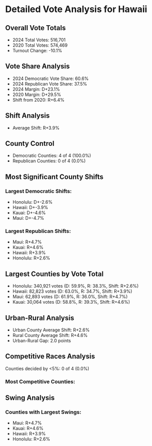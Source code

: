 # Detailed Vote Analysis for Hawaii

## Overall Vote Totals

* 2024 Total Votes: 516,701
* 2020 Total Votes: 574,469
* Turnout Change: -10.1%

## Vote Share Analysis

* 2024 Democratic Vote Share: 60.6%
* 2024 Republican Vote Share: 37.5%
* 2024 Margin: D+23.1%
* 2020 Margin: D+29.5%
* Shift from 2020: R+6.4%

## Shift Analysis

* Average Shift: R+3.9%

## County Control

* Democratic Counties: 4 of 4 (100.0%)
* Republican Counties: 0 of 4 (0.0%)

## Most Significant County Shifts

### Largest Democratic Shifts:
* Honolulu: D+-2.6%
* Hawaii: D+-3.9%
* Kauai: D+-4.6%
* Maui: D+-4.7%

### Largest Republican Shifts:
* Maui: R+4.7%
* Kauai: R+4.6%
* Hawaii: R+3.9%
* Honolulu: R+2.6%

## Largest Counties by Vote Total

* Honolulu: 340,921 votes (D: 59.9%, R: 38.3%, Shift: R+2.6%)
* Hawaii: 82,823 votes (D: 63.0%, R: 34.7%, Shift: R+3.9%)
* Maui: 62,893 votes (D: 61.9%, R: 36.0%, Shift: R+4.7%)
* Kauai: 30,064 votes (D: 58.8%, R: 39.3%, Shift: R+4.6%)

## Urban-Rural Analysis

* Urban County Average Shift: R+2.6%
* Rural County Average Shift: R+4.6%
* Urban-Rural Gap: 2.0 points

## Competitive Races Analysis

Counties decided by <5%: 0 of 4 (0.0%)

### Most Competitive Counties:

## Swing Analysis

### Counties with Largest Swings:
* Maui: R+4.7%
* Kauai: R+4.6%
* Hawaii: R+3.9%
* Honolulu: R+2.6%
